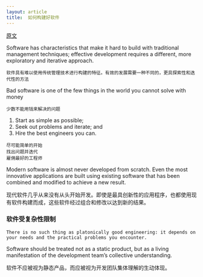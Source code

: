 ```yaml
---
layout: article
title:  如何构建好软件
---
```


[原文](https://www.csc.gov.sg/articles/how-to-build-good-software)


Software has characteristics that make it hard to build with traditional management techniques; effective development requires a different, more exploratory and iterative approach.

```
软件具有难以使用传统管理技术进行构建的特征。有效的发展需要一种不同的，更具探索性和迭代性的方法
```

Bad software is one of the few things in the world you cannot solve with money

```
少数不能用钱来解决的问题
```


1. Start as simple as possible;
2. Seek out problems and iterate; and
3. Hire the best engineers you can.

```
尽可能简单的开始
找出问题并迭代
雇佣最好的工程师
```

Modern software is almost never developed from scratch. Even the most innovative applications are built using existing software that has been combined and modified to achieve a new result.

现代软件几乎从来没有从头开始开发。即使是最具创新性的应用程序，也都使用现有软件构建而成，这些软件经过组合和修改以达到新的结果。


### 软件受复杂性限制


```
There is no such thing as platonically good engineering: it depends on your needs and the practical problems you encounter.
```


Software should be treated not as a static product, but as a living manifestation of the development team’s collective understanding.


软件不应被视为静态产品，而应被视为开发团队集体理解的生动体现。
